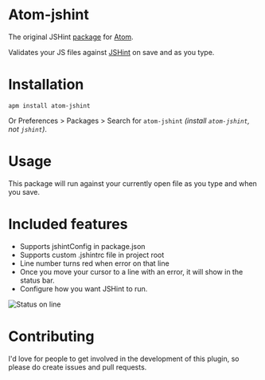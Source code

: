 # Atom-jshint

The original JSHint [package](http://atom.io/packages/atom-jshint) for [Atom](https://atom.io).

Validates your JS files against [JSHint](http://jshint.com) on save and as you type.

Installation
===

`apm install atom-jshint`

Or Preferences > Packages > Search for `atom-jshint` *(install `atom-jshint`, not `jshint`)*.

Usage
===

This package will run against your currently open file as you type and when you save.

Included features
===
 * Supports jshintConfig in package.json
 * Supports custom .jshintrc file in project root
 * Line number turns red when error on that line
 * Once you move your cursor to a line with an error, it will show in the status bar.
 * Configure how you want JSHint to run.

![Status on line](http://cl.ly/image/000i1Z2c2g3j/Image%202014-03-02%20at%208.41.18%20am.png)

Contributing
===

I'd love for people to get involved in the development of this plugin, so please do create issues and pull requests.
